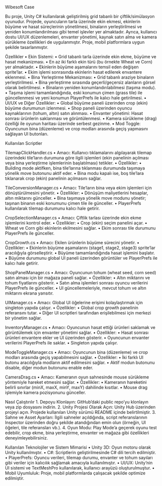 Wibesoft Case

Bu proje, Unity C# kullanılarak geliştirilmiş grid tabanlı bir çiftlik/simülasyon oyunudur. Projede, oyuncuların tarla üzerinde ekin ekmesi, ekinlerin büyüme ve hasat süreçlerinin yönetilmesi, binaların yerleştirilmesi ve yeniden konumlandırılması gibi temel işlevler yer almaktadır. Ayrıca, kullanıcı dostu UI/UX düzenlemeleri, envanter yönetimi, kaynak satın alma ve kamera sürükleme özellikleri de uygulanmıştır. Proje, mobil platformlara uygun şekilde tasarlanmıştır.

Özellikler
	•	Ekin Sistemi:
	•	Grid tabanlı tarla üzerinde ekin ekme, büyüme ve hasat mekanizması.
	•	En az iki farklı ekin türü (bu örnekte Wheat ve Corn) yer almaktadır.
	•	Ekinlerin büyüme aşamalarını temsil eden değişen sprite’lar.
	•	Ekim işlemi sonrasında ekinlerin hasat edilerek envantere eklenmesi.
	•	Bina Yerleştirme Mekanizması:
	•	Grid tabanlı araziye binaların yerleştirilmesi.
	•	Bina yerleştirme sırasında geçerli/geçersiz alanların görsel olarak belirtilmesi.
	•	Binaların yeniden konumlandırılabilmesi (taşıma modu).
	•	Taşıma işlemi tamamlandığında, eski konumun çimen (grass tile) ile güncellenmesi ve yeni konumun PlayerPrefs ile kalıcı hale getirilmesi.
	•	UI/UX ve Diğer Özellikler:
	•	Global büyüme paneli üzerinden crop (ekin) büyüme durumunun izlenmesi.
	•	Shop paneli üzerinden oyuncu kaynaklarının (tohum, altın) satın alınması.
	•	Envanter yönetimi: Hasat sonrası ürünlerin saklanması ve görüntülenmesi.
	•	Kamera sürükleme (drag) özelliği ile oyunun haritası üzerinde serbest gezinme.
	•	Mod Toggle: Oyuncunun bina (düzenleme) ve crop modları arasında geçiş yapmasını sağlayan UI butonları.

Kullanılan Scriptler

TilemapClickHandler.cs
	•	Amacı:
Kullanıcı tıklamalarını algılayarak tilemap üzerindeki tile’ların durumuna göre ilgili işlemleri (ekin panelinin açılması veya bina yerleştirme işlemlerinin başlatılması) tetikler.
	•	Özellikler:
	•	Building mode aktifken, bina tile’larına tıklanması durumunda taşımaya yönelik move butonunu aktif eder.
	•	Bina modu kapalı ise, boş tile’lara tıklanarak crop (ekin) panelinin açılmasını sağlar.

TileConversionManager.cs
	•	Amacı:
Tile’ların bina veya ekim işlemleri için dönüştürülmesini yönetir.
	•	Özellikler:
	•	Dönüşüm maliyetlerini hesaplar, altın miktarını günceller.
	•	Bina taşımaya yönelik move modunu yönetir; taşınan binanın eski konumunu çimen tile ile günceller.
	•	PlayerPrefs kullanılarak tilemap durumunu kalıcı hale getirir.

CropSelectionManager.cs
	•	Amacı:
Çiftlik tarlası üzerinde ekin ekme işlemlerini kontrol eder.
	•	Özellikler:
	•	Crop (ekin) seçim panelini açar.
	•	Wheat ve Corn gibi ekinlerin ekilmesini sağlar.
	•	Ekim sonrası tile durumunu PlayerPrefs ile günceller.

CropGrowth.cs
	•	Amacı:
Ekilen ürünlerin büyüme sürecini yönetir.
	•	Özellikler:
	•	Ekinlerin büyüme aşamalarını (stage1, stage2, stage3) sprite’lar aracılığıyla görselleştirir.
	•	Büyüme tamamlandığında hasat işlemini başlatır.
	•	Büyüme durumunu global UI paneli üzerinden görüntüler ve PlayerPrefs ile kalıcı hale getirir.

ShopPanelManager.cs
	•	Amacı:
Oyuncunun tohum (wheat seed, corn seed) satın alması için bir mağaza paneli sağlar.
	•	Özellikler:
	•	Altın miktarını ve tohum fiyatlarını gösterir.
	•	Satın alma işlemleri sonrası oyuncu verilerini PlayerPrefs ile günceller.
	•	UI güncellemeleriyle, mevcut tohum ve altın miktarını ekrana yansıtır.

UIManager.cs
	•	Amacı:
Global UI öğelerine erişimi kolaylaştırmak için singleton yapıda çalışır.
	•	Özellikler:
	•	Global crop growth panelinin referansını tutar.
	•	Diğer UI scriptleri tarafından erişilebilmesi için merkezi bir yönetim sağlar.

InventoryManager.cs
	•	Amacı:
Oyuncunun hasat ettiği ürünleri saklamak ve görüntülemek için envanter yönetimi sağlar.
	•	Özellikler:
	•	Hasat sonrası ürünleri envantere ekler ve UI üzerinden gösterir.
	•	Oyuncunun envanter verilerini PlayerPrefs ile saklar.
	•	Singleton yapıda çalışır.

ModeToggleManager.cs
	•	Amacı:
Oyuncunun bina (düzenleme) ve crop modları arasında geçiş yapabilmesini sağlar.
	•	Özellikler:
	•	İki farklı UI butonu aracılığıyla modların aktif edilmesini sağlar.
	•	Aktif modun butonunu disable, diğer modun butonunu enable eder.

CameraDrag.cs
	•	Amacı:
Kameranın oyun sahnesinde mouse sürükleme yöntemiyle hareket etmesini sağlar.
	•	Özellikler:
	•	Kameranın hareketini belirli sınırlar (minX, maxX, minY, maxY) dahilinde kısıtlar.
	•	Mouse drag işlemiyle kamera pozisyonunu günceller.

Nasıl Çalıştırılır
	1.	Depoyu Klonlayın:
GitHub’daki public repo’yu klonlayın veya zip dosyasını indirin.
	2.	Unity Projesi Olarak Açın:
Unity Hub üzerinden projeyi açın. Projede kullanılan Unity sürümü README içinde belirtilmiştir.
	3.	Sahne ve Asset Ayarları:
İlgili sahneler açıldığında, script referanslarının Inspector üzerinden doğru şekilde atandığından emin olun (örneğin, UI öğeleri, tile referansları vb.).
	4.	Oyun Modu:
Play Mode’a geçerek oyunu test edebilir, crop ekme, bina yerleştirme, envanter ve mağaza gibi özellikleri deneyimleyebilirsiniz.

Kullanılan Teknolojiler ve Sistem Mimarisi
	•	Unity 3D:
Oyun motoru olarak Unity kullanılmıştır.
	•	C#:
Scriptlerin geliştirilmesinde C# dili tercih edilmiştir.
	•	PlayerPrefs:
Oyuncu verileri, tilemap durumu, envanter ve tohum sayıları gibi veriler için kalıcılık sağlamak amacıyla kullanılmıştır.
	•	UI/UX:
Unity’nin UI sistemi ve TextMeshPro kullanılarak, kullanıcı arayüzü oluşturulmuştur.
	•	Mobil Uyumluluk:
Proje, mobil platformlarda çalışacak şekilde optimize edilmiştir.
